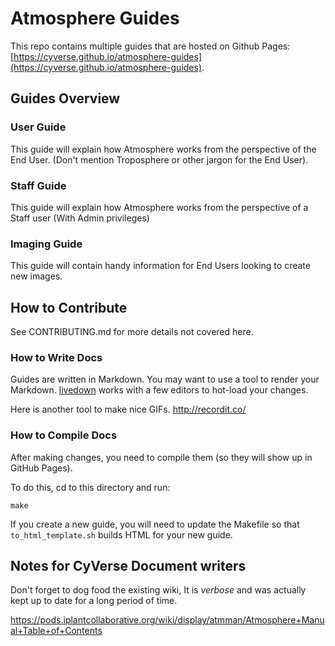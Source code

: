 # Atmosphere Guides

This repo contains multiple guides that are hosted on Github Pages:
[https://cyverse.github.io/atmosphere-guides](https://cyverse.github.io/atmosphere-guides).

## Guides Overview

### User Guide

This guide will explain how Atmosphere works from the perspective of the End
User. (Don't mention Troposphere or other jargon for the End User).

### Staff Guide

This guide will explain how Atmosphere works from the perspective of a Staff
user (With Admin privileges)

### Imaging Guide

This guide will contain handy information for End Users looking to create new
images.

## How to Contribute

See CONTRIBUTING.md for more details not covered here.

### How to Write Docs
Guides are written in Markdown. You may want to use a tool to render your Markdown. [livedown](https://github.com/shime/livedown) works with a few editors to hot-load your changes.

Here is another tool to make nice GIFs.
http://recordit.co/

### How to Compile Docs
After making changes, you need to compile them (so they will show up in GitHub Pages).

To do this, cd to this directory and run:
```
make
```

If you create a new guide, you will need to update the Makefile so that `to_html_template.sh` builds HTML for your new guide.

## Notes for CyVerse Document writers
Don't forget to dog food the existing wiki, It is *verbose* and was actually kept up to date for a long period of time.

https://pods.iplantcollaborative.org/wiki/display/atmman/Atmosphere+Manual+Table+of+Contents


